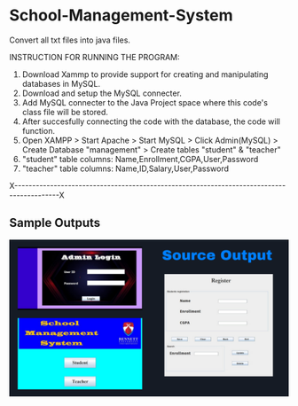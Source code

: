 # School-Management-System
Convert all txt files into java files.

INSTRUCTION FOR RUNNING THE PROGRAM:
1) Download Xammp to provide support for creating and manipulating databases in MySQL.
2) Download and setup the MySQL connecter.
3) Add MySQL connecter to the Java Project space where this code's class file will be stored.
4) After succesfully connecting the code with the database, the code will function.
5) Open XAMPP > Start Apache > Start MySQL > Click Admin(MySQL) > Create Database "management" > Create tables "student" & "teacher"
6) "student" table columns: Name,Enrollment,CGPA,User,Password
7) "teacher" table columns: Name,ID,Salary,User,Password
   
X------------------------------------------------------------------------------------------X

## Sample Outputs
![Output](images/Output.png)
